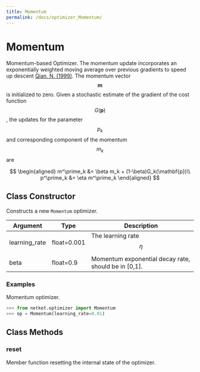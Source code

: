```yaml
---
title: Momentum
permalink: /docs/optimizer_Momentum/
---
```

# Momentum
Momentum-based Optimizer.
 The momentum update incorporates an exponentially weighted moving average
 over previous gradients to speed up descent
 [Qian, N. (1999)](http://citeseerx.ist.psu.edu/viewdoc/download?doi=10.1.1.57.5612&rep=rep1&type=pdf).
 The momentum vector $$\mathbf{m}$$ is initialized to zero.
 Given a stochastic estimate of the gradient of the cost function
 $$G(\mathbf{p})$$, the updates for the parameter $$p_k$$ and
 corresponding component of the momentum $$m_k$$ are

 $$
 \begin{aligned}
 m^\prime_k &= \beta m_k + (1-\beta)G_k(\mathbf{p})\\
 p^\prime_k &= \eta m^\prime_k
 \end{aligned}
 $$

## Class Constructor
Constructs a new ``Momentum`` optimizer.

|  Argument   |   Type    |                    Description                     |
|-------------|-----------|----------------------------------------------------|
|learning_rate|float=0.001|The learning rate $$ \eta $$                        |
|beta         |float=0.9  |Momentum exponential decay rate, should be in [0,1].|


### Examples
Momentum optimizer.

```python
>>> from netket.optimizer import Momentum
>>> op = Momentum(learning_rate=0.01)

```



## Class Methods 
### reset
Member function resetting the internal state of the optimizer.


